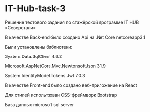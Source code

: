 # IT-Hub-task-3
Решение тестового задания по стажёрской программе IT HUB «Северстали»




В качестве Back-end было создано Api на .Net Core netcoreapp3.1 

Были установлены библиотеки:

System.Data.SqlClient 4.8.2

Microsoft.AspNetCore.Mvc.NewtonsoftJson 3.1.9

System.IdentityModel.Tokens.Jwt 7.0.3




В качестве Front-end было создано веб-приложение на React

Для стилей испольтзован CSS-фреймворк Bootstrap


База данных microsoft sql server
